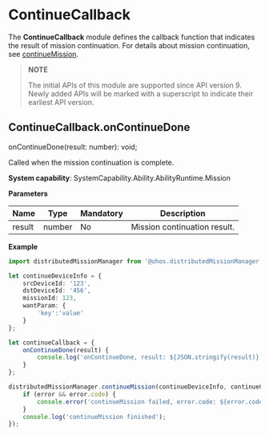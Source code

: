 # ContinueCallback

The **ContinueCallback** module defines the callback function that indicates the result of mission continuation. For details about mission continuation, see [continueMission](js-apis-distributedMissionManager.md#distributedmissionmanagercontinuemission).

> **NOTE**
> 
> The initial APIs of this module are supported since API version 9. Newly added APIs will be marked with a superscript to indicate their earliest API version.

## ContinueCallback.onContinueDone

onContinueDone(result: number): void;

Called when the mission continuation is complete.

**System capability**: SystemCapability.Ability.AbilityRuntime.Mission

**Parameters**

  | Name| Type| Mandatory| Description|
  | -------- | -------- | -------- | -------- |
  | result |  number | No| Mission continuation result.|

**Example**

  ```ts
  import distributedMissionManager from '@ohos.distributedMissionManager';

  let continueDeviceInfo = {
      srcDeviceId: '123',
      dstDeviceId: '456',
      missionId: 123,
      wantParam: {
          'key':'value'
      }
  };

  let continueCallback = {
      onContinueDone(result) {
          console.log('onContinueDone, result: ${JSON.stringify(result)}');
      }
  };

  distributedMissionManager.continueMission(continueDeviceInfo, continueCallback, (error) => {
      if (error && error.code) {
          console.error('continueMission failed, error.code: ${error.code}, error.message: ${error.message}');
      }
      console.log('continueMission finished');
  });
  ```
